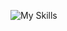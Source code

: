 ![My Skills](https://skillicons.dev/icons?i=firebase,react,js,python,bootstrap,sass,tailwind,ts&theme=light)
